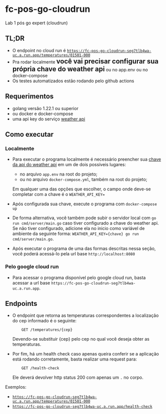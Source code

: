 # fc-pos-go-cloudrun
Lab 1 pós go expert (cloudrun)

## TL;DR
* O endpoint no cloud run é [`https://fc-pos-go-cloudrun-seg7tlb4wa-uc.a.run.app/temperatures/01501-000`](https://fc-pos-go-cloudrun-seg7tlb4wa-uc.a.run.app/temperatures/01501-000)
* Pra rodar localmente <b style='font-size:1.5em'>você vai precisar configurar sua própria chave do weather api</b> ou no app.env ou no docker-compose
* Os testes automatizados estão rodando pelo github actions

## Requerimentos
  * golang versão 1.22.1 ou superior
  * ou docker e docker-compose
  * uma api key do serviço [weather api](https://www.weatherapi.com/)

## Como executar

### Localmente

 * Para executar o programa localmente é necessário preencher sua [chave da api do weather api](https://www.weatherapi.com/docs/) em um de dois possíveis lugares:
   - no arquivo `app.env` na root do projeto;
   - ou no arquivo `docker-compose.yml`, também na root do projeto;

    Em qualquer uma das opções que escolher, o campo onde deve-se completar com a chave é o `WEATHER_API_KEY=`

 * Após configurada sua chave, execute o programa com `docker-compose up`
 * De forma alternativa, você também pode subir o servidor local com `go run cmd/server/main.go` caso tiver configurado a chave do weather api. Se não tiver configurado, adicione ela no inicio como variável de ambiente da seguinte forma: `WEATHER_API_KEY={chave} go run cmd/server/main.go`.
 * Após executar o programa de uma das formas descritas nessa seção, você poderá acessá-lo pela url base `http://localhost:8080`

### Pelo google cloud run

  * Para acessar o programa disponível pelo google cloud run, basta acessar a url base `https://fc-pos-go-cloudrun-seg7tlb4wa-uc.a.run.app`.

## Endpoints

 * O endpoint que retorna as temperaturas correspondentes a localização do cep informado é o seguinte:
      ```http
          GET /temperatures/{cep}
      ```
    Devendo-se substituir {cep} pelo cep no qual você deseja obter as temperaturas.

 * Por fim, há um health check caso apenas queira conferir se a aplicação está rodando corretamente, basta realizar uma request para:
      ```http
          GET /health-check
      ```
    Ele deverá devolver http status 200 com apenas um `.` no corpo.


Exemplos:
 * [`https://fc-pos-go-cloudrun-seg7tlb4wa-uc.a.run.app/temperatures/01501-000`](https://fc-pos-go-cloudrun-seg7tlb4wa-uc.a.run.app/temperatures/01501-000)
 * [`https://fc-pos-go-cloudrun-seg7tlb4wa-uc.a.run.app/health-check`](https://fc-pos-go-cloudrun-seg7tlb4wa-uc.a.run.app/health-check)
